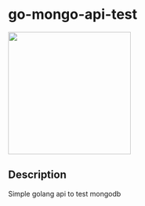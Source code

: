 # go-mongo-api-test
<img src="https://raw.githubusercontent.com/mongodb/mongo-go-driver/master/etc/assets/mongo-gopher.png" style="width:250px"></img>
## Description
Simple golang api to test mongodb
    
